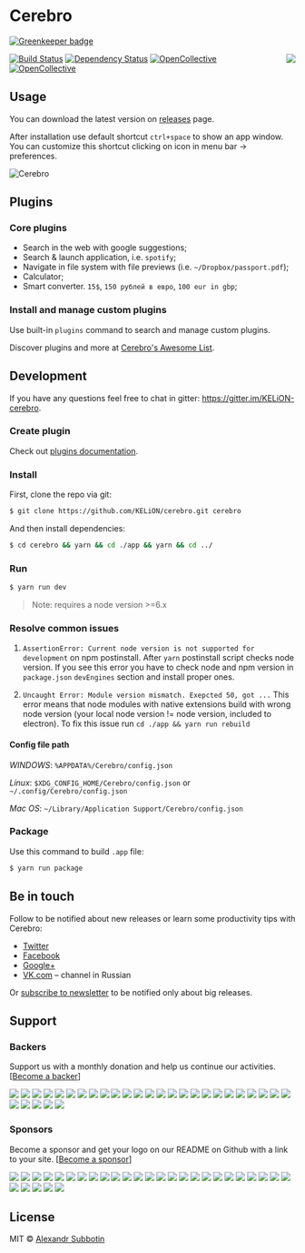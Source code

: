 # Cerebro

[![Greenkeeper badge](https://badges.greenkeeper.io/KELiON/cerebro.svg)](https://greenkeeper.io/)

<img src="./build/icons/128x128.png" align="right"/>

[![Build Status][travis-image]][travis-url]
[![Dependency Status][david_img]][david_site]
[![OpenCollective](https://opencollective.com/cerebro/backers/badge.svg)](#backers)
[![OpenCollective](https://opencollective.com/cerebro/sponsors/badge.svg)](#sponsors)

## Usage
You can download the latest version on  [releases](https://github.com/KELiON/cerebro/releases) page.

After installation use default shortcut `ctrl+space` to show an app window. You can customize this shortcut clicking on icon in menu bar → preferences.

![Cerebro](https://cloud.githubusercontent.com/assets/594298/20180624/858a483a-a75b-11e6-94a1-ef1edc4d95c3.gif)

## Plugins
### Core plugins
* Search in the web with google suggestions;
* Search & launch application, i.e. `spotify`;
* Navigate in file system with file previews (i.e. `~/Dropbox/passport.pdf`);
* Calculator;
* Smart converter. `15$`, `150 рублей в евро`, `100 eur in gbp`;

### Install and manage custom plugins
Use built-in `plugins` command to search and manage custom plugins.

Discover plugins and more at [Cerebro's Awesome List](https://github.com/lubien/awesome-cerebro).

## Development

If you have any questions feel free to chat in gitter: https://gitter.im/KELiON-cerebro.

### Create plugin
Check out [plugins documentation](./docs/plugins.md).

### Install

First, clone the repo via git:

```bash
$ git clone https://github.com/KELiON/cerebro.git cerebro
```

And then install dependencies:

```bash
$ cd cerebro && yarn && cd ./app && yarn && cd ../
```

### Run
```bash
$ yarn run dev
```

> Note: requires a node version >=6.x

### Resolve common issues
1. `AssertionError: Current node version is not supported for development` on npm postinstall.
After `yarn` postinstall script checks node version. If you see this error you have to check node and npm version in `package.json` `devEngines` section and install proper ones.

2. `Uncaught Error: Module version mismatch. Exepcted 50, got ...`
This error means that node modules with native extensions build with wrong node version (your local node version != node version, included to electron). To fix this issue run `cd ./app && yarn run rebuild`

#### Config file path


*WINDOWS*: `%APPDATA%/Cerebro/config.json`

*Linux*: `$XDG_CONFIG_HOME/Cerebro/config.json`  or `~/.config/Cerebro/config.json`

*Mac OS*: `~/Library/Application Support/Cerebro/config.json`


### Package
Use this command to build `.app` file:

```bash
$ yarn run package
```


## Be in touch
Follow to be notified about new releases or learn some productivity tips with Cerebro:

* [Twitter](https://twitter.com/cerebro_app)
* [Facebook](https://www.facebook.com/cerebroapp)
* [Google+](https://plus.google.com/104292436165594177472)
* [VK.com](https://vk.com/cerebroapp) – channel in Russian

Or [subscribe to newsletter](http://eepurl.com/coiKU9) to be notified only about big releases.

## Support
### Backers
Support us with a monthly donation and help us continue our activities. [[Become a backer](https://opencollective.com/cerebro#backer)]

<a href="https://opencollective.com/cerebro/backer/0/website" target="_blank"><img src="https://opencollective.com/cerebro/backer/0/avatar.svg"></a>
<a href="https://opencollective.com/cerebro/backer/1/website" target="_blank"><img src="https://opencollective.com/cerebro/backer/1/avatar.svg"></a>
<a href="https://opencollective.com/cerebro/backer/2/website" target="_blank"><img src="https://opencollective.com/cerebro/backer/2/avatar.svg"></a>
<a href="https://opencollective.com/cerebro/backer/3/website" target="_blank"><img src="https://opencollective.com/cerebro/backer/3/avatar.svg"></a>
<a href="https://opencollective.com/cerebro/backer/4/website" target="_blank"><img src="https://opencollective.com/cerebro/backer/4/avatar.svg"></a>
<a href="https://opencollective.com/cerebro/backer/5/website" target="_blank"><img src="https://opencollective.com/cerebro/backer/5/avatar.svg"></a>
<a href="https://opencollective.com/cerebro/backer/6/website" target="_blank"><img src="https://opencollective.com/cerebro/backer/6/avatar.svg"></a>
<a href="https://opencollective.com/cerebro/backer/7/website" target="_blank"><img src="https://opencollective.com/cerebro/backer/7/avatar.svg"></a>
<a href="https://opencollective.com/cerebro/backer/8/website" target="_blank"><img src="https://opencollective.com/cerebro/backer/8/avatar.svg"></a>
<a href="https://opencollective.com/cerebro/backer/9/website" target="_blank"><img src="https://opencollective.com/cerebro/backer/9/avatar.svg"></a>
<a href="https://opencollective.com/cerebro/backer/10/website" target="_blank"><img src="https://opencollective.com/cerebro/backer/10/avatar.svg"></a>
<a href="https://opencollective.com/cerebro/backer/11/website" target="_blank"><img src="https://opencollective.com/cerebro/backer/11/avatar.svg"></a>
<a href="https://opencollective.com/cerebro/backer/12/website" target="_blank"><img src="https://opencollective.com/cerebro/backer/12/avatar.svg"></a>
<a href="https://opencollective.com/cerebro/backer/13/website" target="_blank"><img src="https://opencollective.com/cerebro/backer/13/avatar.svg"></a>
<a href="https://opencollective.com/cerebro/backer/14/website" target="_blank"><img src="https://opencollective.com/cerebro/backer/14/avatar.svg"></a>
<a href="https://opencollective.com/cerebro/backer/15/website" target="_blank"><img src="https://opencollective.com/cerebro/backer/15/avatar.svg"></a>
<a href="https://opencollective.com/cerebro/backer/16/website" target="_blank"><img src="https://opencollective.com/cerebro/backer/16/avatar.svg"></a>
<a href="https://opencollective.com/cerebro/backer/17/website" target="_blank"><img src="https://opencollective.com/cerebro/backer/17/avatar.svg"></a>
<a href="https://opencollective.com/cerebro/backer/18/website" target="_blank"><img src="https://opencollective.com/cerebro/backer/18/avatar.svg"></a>
<a href="https://opencollective.com/cerebro/backer/19/website" target="_blank"><img src="https://opencollective.com/cerebro/backer/19/avatar.svg"></a>
<a href="https://opencollective.com/cerebro/backer/20/website" target="_blank"><img src="https://opencollective.com/cerebro/backer/20/avatar.svg"></a>
<a href="https://opencollective.com/cerebro/backer/21/website" target="_blank"><img src="https://opencollective.com/cerebro/backer/21/avatar.svg"></a>
<a href="https://opencollective.com/cerebro/backer/22/website" target="_blank"><img src="https://opencollective.com/cerebro/backer/22/avatar.svg"></a>
<a href="https://opencollective.com/cerebro/backer/23/website" target="_blank"><img src="https://opencollective.com/cerebro/backer/23/avatar.svg"></a>
<a href="https://opencollective.com/cerebro/backer/24/website" target="_blank"><img src="https://opencollective.com/cerebro/backer/24/avatar.svg"></a>
<a href="https://opencollective.com/cerebro/backer/25/website" target="_blank"><img src="https://opencollective.com/cerebro/backer/25/avatar.svg"></a>
<a href="https://opencollective.com/cerebro/backer/26/website" target="_blank"><img src="https://opencollective.com/cerebro/backer/26/avatar.svg"></a>
<a href="https://opencollective.com/cerebro/backer/27/website" target="_blank"><img src="https://opencollective.com/cerebro/backer/27/avatar.svg"></a>
<a href="https://opencollective.com/cerebro/backer/28/website" target="_blank"><img src="https://opencollective.com/cerebro/backer/28/avatar.svg"></a>
<a href="https://opencollective.com/cerebro/backer/29/website" target="_blank"><img src="https://opencollective.com/cerebro/backer/29/avatar.svg"></a>

### Sponsors
Become a sponsor and get your logo on our README on Github with a link to your site. [[Become a sponsor](https://opencollective.com/cerebro#sponsor)]

<a href="https://opencollective.com/cerebro/sponsor/0/website" target="_blank"><img src="https://opencollective.com/cerebro/sponsor/0/avatar.svg"></a>
<a href="https://opencollective.com/cerebro/sponsor/1/website" target="_blank"><img src="https://opencollective.com/cerebro/sponsor/1/avatar.svg"></a>
<a href="https://opencollective.com/cerebro/sponsor/2/website" target="_blank"><img src="https://opencollective.com/cerebro/sponsor/2/avatar.svg"></a>
<a href="https://opencollective.com/cerebro/sponsor/3/website" target="_blank"><img src="https://opencollective.com/cerebro/sponsor/3/avatar.svg"></a>
<a href="https://opencollective.com/cerebro/sponsor/4/website" target="_blank"><img src="https://opencollective.com/cerebro/sponsor/4/avatar.svg"></a>
<a href="https://opencollective.com/cerebro/sponsor/5/website" target="_blank"><img src="https://opencollective.com/cerebro/sponsor/5/avatar.svg"></a>
<a href="https://opencollective.com/cerebro/sponsor/6/website" target="_blank"><img src="https://opencollective.com/cerebro/sponsor/6/avatar.svg"></a>
<a href="https://opencollective.com/cerebro/sponsor/7/website" target="_blank"><img src="https://opencollective.com/cerebro/sponsor/7/avatar.svg"></a>
<a href="https://opencollective.com/cerebro/sponsor/8/website" target="_blank"><img src="https://opencollective.com/cerebro/sponsor/8/avatar.svg"></a>
<a href="https://opencollective.com/cerebro/sponsor/9/website" target="_blank"><img src="https://opencollective.com/cerebro/sponsor/9/avatar.svg"></a>
<a href="https://opencollective.com/cerebro/sponsor/10/website" target="_blank"><img src="https://opencollective.com/cerebro/sponsor/10/avatar.svg"></a>
<a href="https://opencollective.com/cerebro/sponsor/11/website" target="_blank"><img src="https://opencollective.com/cerebro/sponsor/11/avatar.svg"></a>
<a href="https://opencollective.com/cerebro/sponsor/12/website" target="_blank"><img src="https://opencollective.com/cerebro/sponsor/12/avatar.svg"></a>
<a href="https://opencollective.com/cerebro/sponsor/13/website" target="_blank"><img src="https://opencollective.com/cerebro/sponsor/13/avatar.svg"></a>
<a href="https://opencollective.com/cerebro/sponsor/14/website" target="_blank"><img src="https://opencollective.com/cerebro/sponsor/14/avatar.svg"></a>
<a href="https://opencollective.com/cerebro/sponsor/15/website" target="_blank"><img src="https://opencollective.com/cerebro/sponsor/15/avatar.svg"></a>
<a href="https://opencollective.com/cerebro/sponsor/16/website" target="_blank"><img src="https://opencollective.com/cerebro/sponsor/16/avatar.svg"></a>
<a href="https://opencollective.com/cerebro/sponsor/17/website" target="_blank"><img src="https://opencollective.com/cerebro/sponsor/17/avatar.svg"></a>
<a href="https://opencollective.com/cerebro/sponsor/18/website" target="_blank"><img src="https://opencollective.com/cerebro/sponsor/18/avatar.svg"></a>
<a href="https://opencollective.com/cerebro/sponsor/19/website" target="_blank"><img src="https://opencollective.com/cerebro/sponsor/19/avatar.svg"></a>
<a href="https://opencollective.com/cerebro/sponsor/20/website" target="_blank"><img src="https://opencollective.com/cerebro/sponsor/20/avatar.svg"></a>
<a href="https://opencollective.com/cerebro/sponsor/21/website" target="_blank"><img src="https://opencollective.com/cerebro/sponsor/21/avatar.svg"></a>
<a href="https://opencollective.com/cerebro/sponsor/22/website" target="_blank"><img src="https://opencollective.com/cerebro/sponsor/22/avatar.svg"></a>
<a href="https://opencollective.com/cerebro/sponsor/23/website" target="_blank"><img src="https://opencollective.com/cerebro/sponsor/23/avatar.svg"></a>
<a href="https://opencollective.com/cerebro/sponsor/24/website" target="_blank"><img src="https://opencollective.com/cerebro/sponsor/24/avatar.svg"></a>
<a href="https://opencollective.com/cerebro/sponsor/25/website" target="_blank"><img src="https://opencollective.com/cerebro/sponsor/25/avatar.svg"></a>
<a href="https://opencollective.com/cerebro/sponsor/26/website" target="_blank"><img src="https://opencollective.com/cerebro/sponsor/26/avatar.svg"></a>
<a href="https://opencollective.com/cerebro/sponsor/27/website" target="_blank"><img src="https://opencollective.com/cerebro/sponsor/27/avatar.svg"></a>
<a href="https://opencollective.com/cerebro/sponsor/28/website" target="_blank"><img src="https://opencollective.com/cerebro/sponsor/28/avatar.svg"></a>
<a href="https://opencollective.com/cerebro/sponsor/29/website" target="_blank"><img src="https://opencollective.com/cerebro/sponsor/29/avatar.svg"></a>

## License
MIT © [Alexandr Subbotin](https://github.com/KELiON)

[travis-image]: https://travis-ci.org/KELiON/cerebro.svg?branch=master
[travis-url]: https://travis-ci.org/KELiON/cerebro
[david_img]: https://img.shields.io/david/KELiON/cerebro.svg
[david_site]: https://david-dm.org/KELiON/cerebro
